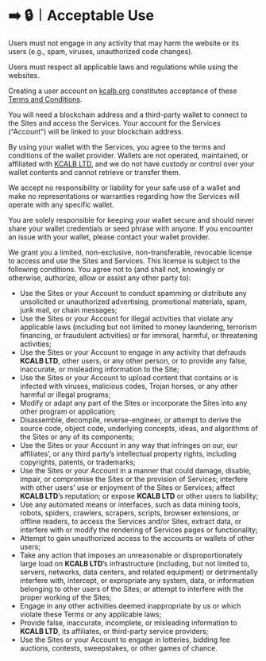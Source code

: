 # ➡️ 🔒︱Acceptable Use

Users must not engage in any activity that may harm the website or its users (e.g., spam, viruses, unauthorized code changes).

Users must respect all applicable laws and regulations while using the websites.

Creating a user account on [kcalb.org](https://kcalb.org/) constitutes acceptance of these [Terms and Conditions](terms-and-conditions.md).

You will need a blockchain address and a third-party wallet to connect to the Sites and access the Services. Your account for the Services (“Account”) will be linked to your blockchain address.

By using your wallet with the Services, you agree to the terms and conditions of the wallet provider. Wallets are not operated, maintained, or affiliated with [KCALB LTD](https://find-and-update.company-information.service.gov.uk/company/14132246), and we do not have custody or control over your wallet contents and cannot retrieve or transfer them.

We accept no responsibility or liability for your safe use of a wallet and make no representations or warranties regarding how the Services will operate with any specific wallet.

You are solely responsible for keeping your wallet secure and should never share your wallet credentials or seed phrase with anyone. If you encounter an issue with your wallet, please contact your wallet provider.

We grant you a limited, non-exclusive, non-transferable, revocable license to access and use the Sites and Services. This license is subject to the following conditions. You agree not to (and shall not, knowingly or otherwise, authorize, allow or assist any other party to):

* Use the Sites or your Account to conduct spamming or distribute any unsolicited or unauthorized advertising, promotional materials, spam, junk mail, or chain messages;
* Use the Sites or your Account for illegal activities that violate any applicable laws (including but not limited to money laundering, terrorism financing, or fraudulent activities) or for immoral, harmful, or threatening activities;
* Use the Sites or your Account to engage in any activity that defrauds **KCALB LTD**, other users, or any other person, or to provide any false, inaccurate, or misleading information to the Site;
* Use the Sites or your Account to upload content that contains or is infected with viruses, malicious codes, Trojan horses, or any other harmful or illegal programs;
* Modify or adapt any part of the Sites or incorporate the Sites into any other program or application;
* Disassemble, decompile, reverse-engineer, or attempt to derive the source code, object code, underlying concepts, ideas, and algorithms of the Sites or any of its components;
* Use the Sites or your Account in any way that infringes on our, our affiliates’, or any third party’s intellectual property rights, including copyrights, patents, or trademarks;
* Use the Sites or your Account in a manner that could damage, disable, impair, or compromise the Sites or the provision of Services; interfere with other users’ use or enjoyment of the Sites or Services; affect **KCALB LTD**’s reputation; or expose **KCALB LTD** or other users to liability;
* Use any automated means or interfaces, such as data mining tools, robots, spiders, crawlers, scrapers, scripts, browser extensions, or offline readers, to access the Services and/or Sites, extract data, or interfere with or modify the rendering of Services pages or functionality;
* Attempt to gain unauthorized access to the accounts or wallets of other users;
* Take any action that imposes an unreasonable or disproportionately large load on **KCALB LTD**’s infrastructure (including, but not limited to, servers, networks, data centers, and related equipment) or detrimentally interfere with, intercept, or expropriate any system, data, or information belonging to other users of the Sites; or attempt to interfere with the proper working of the Sites;
* Engage in any other activities deemed inappropriate by us or which violate these Terms or any applicable laws;
* Provide false, inaccurate, incomplete, or misleading information to **KCALB LTD**, its affiliates, or third-party service providers;
* Use the Sites or your Account to engage in lotteries, bidding fee auctions, contests, sweepstakes, or other games of chance.
